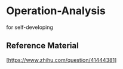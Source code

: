 # Operation-Analysis
for self-developing

## Reference Material
[https://www.zhihu.com/question/41444381]
